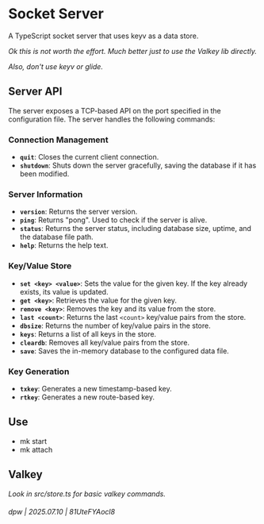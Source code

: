 # Socket Server

A TypeScript socket server that uses keyv as a data store.

_Ok this is not worth the effort.  Much better just to use the Valkey lib directly._

_Also, don't use keyv or glide._

## Server API

The server exposes a TCP-based API on the port specified in the configuration file. The server handles the following commands:

### Connection Management

*   **`quit`**: Closes the current client connection.
*   **`shutdown`**: Shuts down the server gracefully, saving the database if it has been modified.

### Server Information

*   **`version`**: Returns the server version.
*   **`ping`**: Returns "pong". Used to check if the server is alive.
*   **`status`**: Returns the server status, including database size, uptime, and the database file path.
*   **`help`**: Returns the help text.

### Key/Value Store

*   **`set <key> <value>`**: Sets the value for the given key. If the key already exists, its value is updated.
*   **`get <key>`**: Retrieves the value for the given key.
*   **`remove <key>`**: Removes the key and its value from the store.
*   **`last <count>`**: Returns the last `<count>` key/value pairs from the store.
*   **`dbsize`**: Returns the number of key/value pairs in the store.
*   **`keys`**: Returns a list of all keys in the store.
*   **`cleardb`**: Removes all key/value pairs from the store.
*   **`save`**: Saves the in-memory database to the configured data file.

### Key Generation

*   **`txkey`**: Generates a new timestamp-based key.
*   **`rtkey`**: Generates a new route-based key.

## Use

* mk start
* mk attach

## Valkey

_Look in src/store.ts for basic valkey commands._

###### dpw | 2025.07.10 | 81UteFYAocl8
